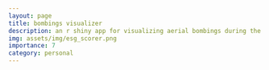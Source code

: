```yaml
---
layout: page
title: bombings visualizer
description: an r shiny app for visualizing aerial bombings during the vietnam war
img: assets/img/esg_scorer.png
importance: 7
category: personal
---
```

